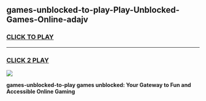 
## games-unblocked-to-play-Play-Unblocked-Games-Online-adajv
<h3>
<a href="https://premium76.site?title=games-unblocked-to-play&ref=24A">CLICK TO PLAY</a></h3>
<hr>

<h3>
<a href="https://premium76.site?title=games-unblocked-to-play&ref=24A">CLICK 2 PLAY</a>
  
</h3>

<a href="https://premium76.site?title=games-unblocked-to-play&ref=24A"><img src="https://clearcache.store/games.png"></a>


**games-unblocked-to-play games unblocked: Your Gateway to Fun and Accessible Online Gaming**
